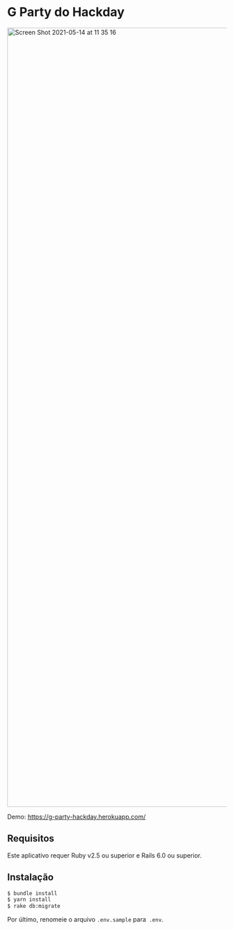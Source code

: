 # G Party do Hackday

<img width="1791" alt="Screen Shot 2021-05-14 at 11 35 16" src="https://user-images.githubusercontent.com/1703378/118286060-77106280-b4a8-11eb-845e-4679d40c45b3.png">

Demo: https://g-party-hackday.herokuapp.com/

## Requisitos

Este aplicativo requer Ruby v2.5 ou superior e Rails 6.0 ou superior.

## Instalação

```bash
$ bundle install
$ yarn install
$ rake db:migrate
```

Por último, renomeie o arquivo `.env.sample` para` .env`.
